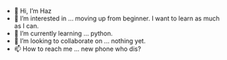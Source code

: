 - 👋 Hi, I’m Haz
- 👀 I’m interested in ... moving up from beginner.  I want to learn as much as I can.
- 🌱 I’m currently learning ... python.
- 💞️ I’m looking to collaborate on ... nothing yet.
- 📫 How to reach me ... new phone who dis?

<!---
St3754ats97/St3754ats97 is a ✨ special ✨ repository because its `README.md` (this file) appears on your GitHub profile.
You can click the Preview link to take a look at your changes.
--->
